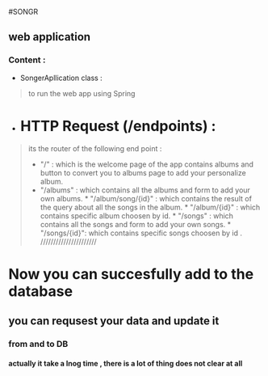 #SONGR
## web application
### Content :
* SongerApllication class :
> to run the web app using Spring
>
* # HTTP Request (/endpoints) :
> its the router of the following end point :
>   * "/" : which is the welcome page of the app contains albums and button to convert you to albums page to add your personalize album.
>   * "/albums" : which contains all the albums and form to add your own albums. 
    * "/album/song/{id}" : which contains the result of the query about all the songs in the album.
    * "/album/{id}" : which contains specific album choosen by id.
    * "/songs" : which contains all the songs and form to add your own songs.
    * "/songs/{id}": which contains specific songs choosen by id .
      //////////////////////
# Now you can succesfully add to the database
## you can requsest your data and update it
### from and to DB
#### actually it take a lnog time , there is a lot of thing does not clear at all

